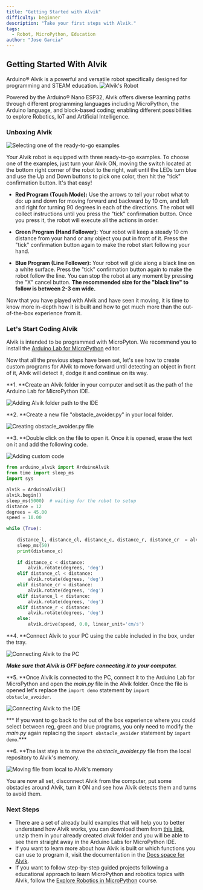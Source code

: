 ```yaml
---
title: "Getting Started with Alvik"
difficulty: beginner
description: "Take your first steps with Alvik."
tags:
  - Robot, MicroPython, Education
author: "Jose Garcia"
---
```

## Getting Started With Alvik

Arduino® Alvik is a powerful and versatile robot specifically designed for programming and STEAM education.
![Alvik's Robot](assets/alvik_main.jpg)

Powered by the Arduino® Nano ESP32, Alvik offers diverse learning paths through different programming languages including MicroPython, the Arduino language, and block-based coding; enabling different possibilities to explore Robotics, IoT and Artificial Intelligence.

### Unboxing Alvik

![Selecting one of the ready-to-go examples](assets/select-examples.gif)

Your Alvik robot is equipped with three ready-to-go examples. To choose one of the examples, just turn your Alvik ON, moving the switch located at the bottom right corner of the robot to the right, wait until the LEDs turn blue and use the Up and Down buttons to pick one color, then hit the "tick" confirmation button. It's that easy!

- **Red Program (Touch Mode):** Use the arrows to tell your robot what to do: up and down for moving forward and backward by 10 cm, and left and right for turning 90 degrees in each of the directions. The robot will collect instructions until you press the "tick" confirmation button. Once you press it, the robot will execute all the actions in order.

- **Green Program (Hand Follower):** Your robot will keep a steady 10 cm distance from your hand or any object you put in front of it. Press the "tick" confirmation button again to make the robot start following your hand.

- **Blue Program (Line Follower):** Your robot will glide along a black line on a white surface. Press the "tick" confirmation button again to make the robot follow the line. You can stop the robot at any moment by pressing the "X" cancel button. **The recommended size for the "black line" to follow is between 2-3 cm wide.**

Now that you have played with Alvik and have seen it moving, it is time to know more in-depth how it is built and how to get much more than the out-of-the-box experience from it.

### Let's Start Coding Alvik

Alvik is intended to be programmed with MicroPyton. We recommend you to install the [Arduino Lab for MicroPython](https://labs.arduino.cc/en/labs/micropython) editor.

Now that all the previous steps have been set, let's see how to create custom programs for Alvik to move forward until detecting an object in front of it, Alvik will detect it, dodge it and continue on its way.

**1. **Create an Alvik folder in your computer and set it as the path of the Arduino Lab for MicroPython IDE.

![Adding Alvik folder path to the IDE](assets/alvik_folder_path.png)

**2. **Create a new file "obstacle_avoider.py" in your local folder.

![Creating obstacle_avoider.py file](assets/creating_file.png)

**3. **Double click on the file to open it. Once it is opened, erase the text on it and add the following code.

![Adding custom code](assets/adding_custom_code.gif)

``` python
from arduino_alvik import ArduinoAlvik
from time import sleep_ms
import sys

alvik = ArduinoAlvik()
alvik.begin()
sleep_ms(5000)  # waiting for the robot to setup
distance = 12
degrees = 45.00
speed = 10.00

while (True):
    
    distance_l, distance_cl, distance_c, distance_r, distance_cr  = alvik.get_distance()
    sleep_ms(50)
    print(distance_c)
    
    if distance_c < distance:
        alvik.rotate(degrees, 'deg')
    elif distance_cl < distance:
        alvik.rotate(degrees, 'deg')
    elif distance_cr < distance:
        alvik.rotate(degrees, 'deg')
    elif distance_l < distance:
        alvik.rotate(degrees, 'deg')
    elif distance_r < distance:
        alvik.rotate(degrees, 'deg')
    else:
        alvik.drive(speed, 0.0, linear_unit='cm/s')

```

**4. **Connect Alvik to your PC using the cable included in the box, under the tray.

![Connecting Alvik to the PC](assets/connecting_alvik.gif)

***Make sure that Alvik is OFF before connecting it to your computer.***

**5. **Once Alvik is connected to the PC, connect it to the Arduino Lab for MicroPython and open the _main.py_ file in the Alvik folder. Once the file is opened let's replace the `import demo` statement by `import obstacle_avoider`.

![Connecting Alvik to the IDE](assets/connecting_alvik_ide.gif)

*** If you want to go back to the out of the box experience where you could select between reg, green and blue programs, you only need to modify the _main.py_ again replacing the `import obstacle_avoider` statement by `import demo`.***

**6. **The last step is to move the _obstacle_avoider.py_ file from the local repository to Alvik's memory.

![Moving file from local to Alvik's memory](assets/local2memory.gif)

You are now all set, disconnect Alvik from the computer, put some obstacles around Alvik, turn it ON and see how Alvik detects them and turns to avoid them.

### Next Steps

* There are a set of already build examples that will help you to better understand how Alvik works, you can download them from [this link](https://github.com/arduino/arduino-alvik-mpy/archive/refs/tags/0.2.0.zip), unzip them in your already created _alvik_ folder and you will be able to see them straight away in the Arduino Labs for MicroPython IDE.
*  If you want to learn more about how Alvik is built or which functions you can use to program it, visit the documentation in the [Docs space for Alvik](https://docs.arduino.cc/hardware/alvik/).
* If you want to follow step-by-step guided projects following a educational approach to learn MicroPython and robotics topics with Alvik, follow the [Explore Robotics in MicroPython](https://courses.arduino.cc/explore-robotics-micropython/) course.
